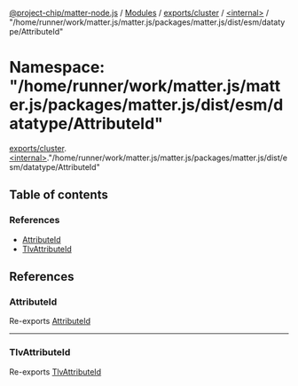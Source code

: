 [@project-chip/matter-node.js](../README.md) / [Modules](../modules.md) / [exports/cluster](exports_cluster.md) / [\<internal\>](exports_cluster._internal_.md) / "/home/runner/work/matter.js/matter.js/packages/matter.js/dist/esm/datatype/AttributeId"

# Namespace: "/home/runner/work/matter.js/matter.js/packages/matter.js/dist/esm/datatype/AttributeId"

[exports/cluster](exports_cluster.md).[\<internal\>](exports_cluster._internal_.md)."/home/runner/work/matter.js/matter.js/packages/matter.js/dist/esm/datatype/AttributeId"

## Table of contents

### References

- [AttributeId](exports_cluster._internal_.__home_runner_work_matter_js_matter_js_packages_matter_js_dist_esm_datatype_AttributeId_.md#attributeid)
- [TlvAttributeId](exports_cluster._internal_.__home_runner_work_matter_js_matter_js_packages_matter_js_dist_esm_datatype_AttributeId_.md#tlvattributeid)

## References

### AttributeId

Re-exports [AttributeId](exports_datatype.md#attributeid)

___

### TlvAttributeId

Re-exports [TlvAttributeId](exports_datatype.md#tlvattributeid)
